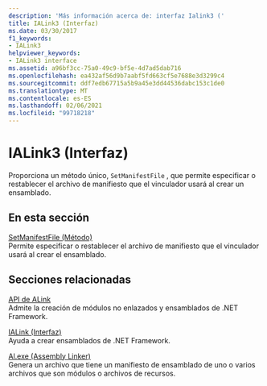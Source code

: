 ```yaml
---
description: 'Más información acerca de: interfaz Ialink3 ('
title: IALink3 (Interfaz)
ms.date: 03/30/2017
f1_keywords:
- IALink3
helpviewer_keywords:
- IALink3 interface
ms.assetid: a96bf3cc-75a0-49c9-bf5e-4d7ad5dab716
ms.openlocfilehash: ea432af56d9b7aabf5fd663cf5e7688e3d3299c4
ms.sourcegitcommit: ddf7edb67715a5b9a45e3dd44536dabc153c1de0
ms.translationtype: MT
ms.contentlocale: es-ES
ms.lasthandoff: 02/06/2021
ms.locfileid: "99718218"
---
```

# <a name="ialink3-interface"></a>IALink3 (Interfaz)

Proporciona un método único, `SetManifestFile` , que permite especificar o restablecer el archivo de manifiesto que el vinculador usará al crear un ensamblado.  
  
## <a name="in-this-section"></a>En esta sección  

 [SetManifestFile (Método)](setmanifestfile-method.md)  
 Permite especificar o restablecer el archivo de manifiesto que el vinculador usará al crear el ensamblado.  
  
## <a name="related-sections"></a>Secciones relacionadas  

 [API de ALink](index.md)  
 Admite la creación de módulos no enlazados y ensamblados de .NET Framework.  
  
 [IALink (Interfaz)](ialink-interface.md)  
 Ayuda a crear ensamblados de .NET Framework.  
  
 [Al.exe (Assembly Linker)](../../tools/al-exe-assembly-linker.md)  
 Genera un archivo que tiene un manifiesto de ensamblado de uno o varios archivos que son módulos o archivos de recursos.
